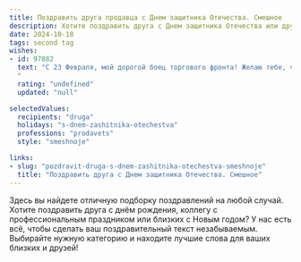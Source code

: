```yaml
---
title: Поздравить друга продавца с Днем защитника Отечества. Смешное
description: Хотите поздравить друга с Днем защитника Отечества или другим праздником? Наш ИИ создаст незабываемое поздравление, а вы обязательно выделитесь среди других.  
date: 2024-10-18
tags: second tag
wishes:
- id: 97882
  text: "С 23 Февраля, мой дорогой боец торгового фронта! Желаю тебе, чтобы твои продажи росли как на дрожжах, а конкуренты сдавались без боя. Пусть твой арсенал скидок всегда будет полон, а клиенты – довольны и щедры!  Пусть этот день будет полон боевого настроения и мирных побед над очередной партией товара!  Удачи и крепких нервов в борьбе за лучшие места в рейтинге продавцов!
  "
  rating: "undefined"
  updated: "null"

selectedValues:
  recipients: "druga"
  holidays: "s-dnem-zashitnika-otechestva"
  professions: "prodavets"
  style: "smeshnoje"

links:
- slug: "pozdravit-druga-s-dnem-zashitnika-otechestva-smeshnoje"
  title: "Поздравить друга с Днем защитника Отечества. Смешное"
---
```


Здесь вы найдете отличную подборку поздравлений на любой случай. 
Хотите поздравить друга с днём рождения, коллегу с профессиональным праздником или близких с Новым годом? У нас есть всё, чтобы сделать ваш поздравительный текст незабываемым. Выбирайте нужную категорию и находите лучшие слова для ваших близких и друзей!
